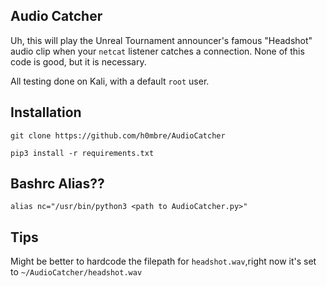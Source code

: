 ## Audio Catcher
Uh, this will play the Unreal Tournament announcer's famous "Headshot" audio clip when your `netcat` listener catches a connection. None of this code is good, but it is necessary. 

All testing done on Kali, with a default `root` user. 

## Installation
`git clone https://github.com/h0mbre/AudioCatcher`

`pip3 install -r requirements.txt`

## Bashrc Alias??
`alias nc="/usr/bin/python3 <path to AudioCatcher.py>"`

## Tips
Might be better to hardcode the filepath for `headshot.wav`,right now it's set to `~/AudioCatcher/headshot.wav`
